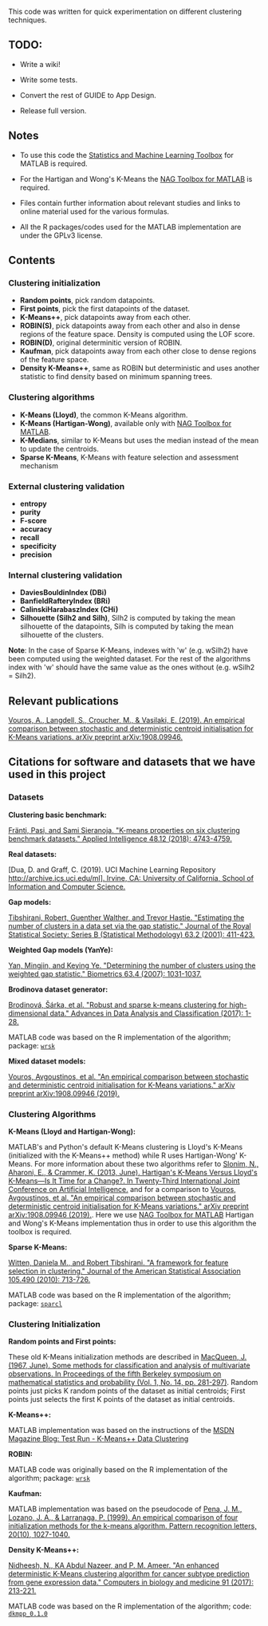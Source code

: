 This code was written for quick experimentation on different clustering techniques. 

## TODO:

- Write a wiki!

- Write some tests.

- Convert the rest of GUIDE to App Design.

- Release full version.


## Notes

- To use this code the [Statistics and Machine Learning Toolbox](https://www.mathworks.com/products/statistics.html) for MATLAB is required. 

- For the Hartigan and Wong's K-Means the [NAG Toolbox for MATLAB](https://www.nag.co.uk/nag-toolbox-matlab) is required.

- Files contain further information about relevant studies and links to online material used for the various formulas.

- All the R packages/codes used for the MATLAB implementation are under the GPLv3 license.


## Contents

### Clustering initialization

- **Random points**, pick random datapoints.
- **First points**, pick the first datapoints of the dataset.
- **K-Means++**, pick datapoints away from each other.
- **ROBIN(S)**, pick datapoints away from each other and also in dense regions of the feature space. Density is computed using the LOF score.
- **ROBIN(D)**, original determinitic version of ROBIN.
- **Kaufman**, pick datapoints away from each other close to dense regions of the feature space.
- **Density K-Means++**, same as ROBIN but deterministic and uses another statistic to find density based on minimum spanning trees.

### Clustering algorithms

- **K-Means (Lloyd)**, the common K-Means algorithm.
- **K-Means (Hartigan-Wong)**, available only with [NAG Toolbox for MATLAB](https://www.nag.co.uk/nag-toolbox-matlab).
- **K-Medians**, similar to K-Means but uses the median instead of the mean to update the centroids.
- **Sparse K-Means**, K-Means with feature selection and assessment mechanism

### External clustering validation

- **entropy**
- **purity**
- **F-score**
- **accuracy**
- **recall**
- **specificity**
- **precision**

### Internal clustering validation

- **DaviesBouldinIndex (DBi)**
- **BanfieldRafteryIndex (BRi)**
- **CalinskiHarabaszIndex (CHi)**
- **Silhouette (Silh2 and Silh)**, Silh2 is computed by taking the mean silhouette of the datapoints, Silh is computed by taking the mean silhouette of the clusters.

**Note**: In the case of Sparse K-Means, indexes with 'w' (e.g. wSilh2) have been computed using the weighted dataset. For the rest of the algorithms index with 'w' should have the same value as the ones without (e.g. wSilh2 = Silh2).

## Relevant publications

[Vouros, A., Langdell, S., Croucher, M., & Vasilaki, E. (2019). An empirical comparison between stochastic and deterministic centroid initialisation for K-Means variations. arXiv preprint arXiv:1908.09946.](https://arxiv.org/abs/1908.09946)

## Citations for software and datasets that we have used in this project

### Datasets

**Clustering basic benchmark:**

[Fränti, Pasi, and Sami Sieranoja. "K-means properties on six clustering benchmark datasets." Applied Intelligence 48.12 (2018): 4743-4759.](https://link.springer.com/article/10.1007/s10489-018-1238-7)

**Real datasets:**

[Dua, D. and Graff, C. (2019). UCI Machine Learning Repository [http://archive.ics.uci.edu/ml]. Irvine, CA: University of California, School of Information and Computer Science.](https://archive.ics.uci.edu/ml/index.php)

**Gap models:**

[Tibshirani, Robert, Guenther Walther, and Trevor Hastie. "Estimating the number of clusters in a data set via the gap statistic." Journal of the Royal Statistical Society: Series B (Statistical Methodology) 63.2 (2001): 411-423.](https://rss.onlinelibrary.wiley.com/doi/abs/10.1111/1467-9868.00293)

**Weighted Gap models (YanYe):**

[Yan, Mingjin, and Keying Ye. "Determining the number of clusters using the weighted gap statistic." Biometrics 63.4 (2007): 1031-1037.](https://onlinelibrary.wiley.com/doi/full/10.1111/j.1541-0420.2007.00784.x)

**Brodinova dataset generator:**

[Brodinová, Šárka, et al. "Robust and sparse k-means clustering for high-dimensional data." Advances in Data Analysis and Classification (2017): 1-28.](https://link.springer.com/article/10.1007/s11634-019-00356-9)

MATLAB code was based on the R implementation of the algorithm; package: [`wrsk`](https://github.com/brodsa/wrsk)

**Mixed dataset models:**

[Vouros, Avgoustinos, et al. "An empirical comparison between stochastic and deterministic centroid initialisation for K-Means variations." arXiv preprint arXiv:1908.09946 (2019).](https://arxiv.org/abs/1908.09946)


### Clustering Algorithms

**K-Means (Lloyd and Hartigan-Wong):**

MATLAB's and Python's default K-Means clustering is Lloyd's K-Means (initialized with the K-Means++ method) while R uses Hartigan-Wong' K-Means. For more information about these two algorithms refer to [Slonim, N., Aharoni, E., & Crammer, K. (2013, June). Hartigan's K-Means Versus Lloyd's K-Means—Is It Time for a Change?. In Twenty-Third International Joint Conference on Artificial Intelligence.](https://www.aaai.org/ocs/index.php/IJCAI/IJCAI13/paper/viewPaper/6780) and for a comparison to [Vouros, Avgoustinos, et al. "An empirical comparison between stochastic and deterministic centroid initialisation for K-Means variations." arXiv preprint arXiv:1908.09946 (2019).](https://arxiv.org/abs/1908.09946). Here we use [NAG Toolbox for MATLAB](https://www.nag.co.uk/nag-toolbox-matlab) Hartigan and Wong's K-Means implementation thus in order to use this algorithm the toolbox is required. 


**Sparse K-Means:**

[Witten, Daniela M., and Robert Tibshirani. "A framework for feature selection in clustering." Journal of the American Statistical Association 105.490 (2010): 713-726.](https://amstat.tandfonline.com/doi/abs/10.1198/jasa.2010.tm09415)

MATLAB code was based on the R implementation of the algorithm; package: [`sparcl`](https://cran.r-project.org/web/packages/sparcl/index.html)


### Clustering Initialization

**Random points and First points:**

These old K-Means initialization methods are described in [MacQueen, J. (1967, June). Some methods for classification and analysis of multivariate observations. In Proceedings of the fifth Berkeley symposium on mathematical statistics and probability (Vol. 1, No. 14, pp. 281-297)](https://books.google.co.uk/books?hl=en&lr=&id=IC4Ku_7dBFUC&oi=fnd&pg=PA281&dq=MacQueen,+James.+%22Some+methods+for+classification+and+analysis+of++%25+++++multivariate+observations.%22+Proceedings+of+the+fifth+Berkeley++%25+++++symposium+on+mathematical+statistics+and+probability.+Vol.+1.+No.++%25+++++14.+1967.&ots=nOYjJ1IguR&sig=2KaXt9BVq72T0m5571G-W758q1M&redir_esc=y#v=onepage&q&f=false). Random points just picks K random points of the dataset as initial centroids; First points just selects the first K points of the dataset as initial centroids.

**K-Means++:**

MATLAB implementation was based on the instructions of the [MSDN Magazine Blog: Test Run - K-Means++ Data Clustering](https://msdn.microsoft.com/en-us/magazine/mt185575.aspx)

**ROBIN:**

MATLAB code was originally based on the R implementation of the algorithm; package: [`wrsk`](https://github.com/brodsa/wrsk)

**Kaufman:**

MATLAB implementation was based on the pseudocode of [Pena, J. M., Lozano, J. A., & Larranaga, P. (1999). An empirical comparison of four initialization methods for the k-means algorithm. Pattern recognition letters, 20(10), 1027-1040.](https://www.sciencedirect.com/science/article/pii/S0167865599000690)

**Density K-Means++:**

[Nidheesh, N., KA Abdul Nazeer, and P. M. Ameer. "An enhanced deterministic K-Means clustering algorithm for cancer subtype prediction from gene expression data." Computers in biology and medicine 91 (2017): 213-221.](https://www.sciencedirect.com/science/article/pii/S0010482517303402)

MATLAB code was based on the R implementation of the algorithm; code: [`dkmpp_0.1.0`](https://github.com/nidheesh-n/dkmpp)
